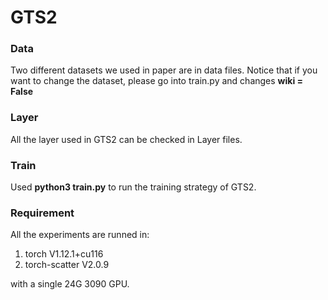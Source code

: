 # GTS2

### Data 

Two different datasets we used in paper are in data files. Notice that if you want to change the dataset, please go into train.py and changes **wiki = False**

### Layer

All the layer used in GTS2 can be checked in Layer files.

### Train

Used **python3 train.py** to run the training strategy of GTS2.

### Requirement

All the experiments are runned in:

1. torch V1.12.1+cu116
2. torch-scatter V2.0.9

with a single 24G 3090 GPU.
